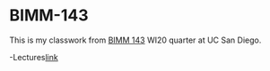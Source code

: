 # BIMM-143

This is my classwork from [BIMM 143](https://bioboot.github.io/bimm143_W20/lectures/) WI20 quarter at UC San Diego.

-Lectures[link](https://bioboot.github.io/bimm143_W20/lectures/)
